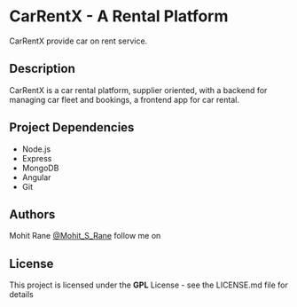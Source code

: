 # CarRentX - A Rental Platform

CarRentX provide car on rent service.

## Description

CarRentX is a car rental platform, supplier oriented, with a backend for managing car fleet and bookings, a frontend app for car rental.

## Project Dependencies

* Node.js
* Express
* MongoDB
* Angular
* Git

## Authors

Mohit Rane [@Mohit_S_Rane](http://mohitsrane.com) follow me on 

## License

This project is licensed under the **GPL** License - see the LICENSE.md file for details
